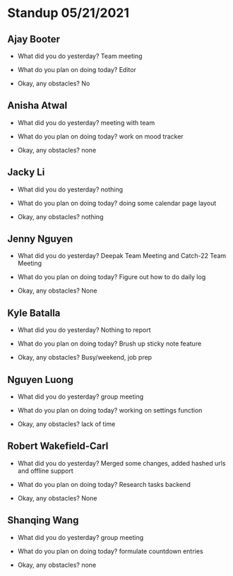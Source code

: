 # Standup 05/21/2021

## **Ajay Booter**
- What did you do yesterday?
Team meeting

- What do you plan on doing today?
Editor

- Okay, any obstacles?
No

## **Anisha Atwal**
- What did you do yesterday?
meeting with team

- What do you plan on doing today?
work on mood tracker

- Okay, any obstacles?
none

## **Jacky Li**
- What did you do yesterday?
nothing

- What do you plan on doing today?
doing some calendar page layout

- Okay, any obstacles?
nothing


## **Jenny Nguyen**
- What did you do yesterday?
Deepak Team Meeting and Catch-22 Team Meeting

- What do you plan on doing today?
Figure out how to do daily log

- Okay, any obstacles?
None

## **Kyle Batalla**
- What did you do yesterday?
Nothing to report

- What do you plan on doing today?
Brush up sticky note feature

- Okay, any obstacles?
Busy/weekend, job prep

## **Nguyen Luong**
- What did you do yesterday?
group meeting

- What do you plan on doing today?
working on settings function

- Okay, any obstacles?
lack of time

## **Robert Wakefield-Carl**
- What did you do yesterday?
Merged some changes, added hashed urls and offline support

- What do you plan on doing today?
Research tasks backend

- Okay, any obstacles?
None

## **Shanqing Wang**
- What did you do yesterday?
group meeting

- What do you plan on doing today?
formulate countdown entries

- Okay, any obstacles?
none